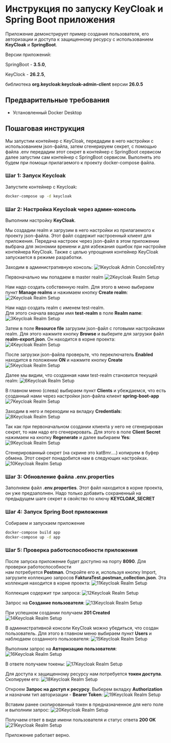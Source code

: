 # Инструкция по запуску KeyCloak и Spring Boot приложения
Приложение демонстрирует пример создания пользователя, его авторизации и доступа к защищенному ресурсу 
с использованием **KeyCloak** и **SpringBoot**.

Версии приложений: 

SpringBoot - **3.5.0**, 

KeyClock - **26.2.5**, 

библиотека **org.keycloak:keycloak-admin-client** версии **26.0.5** 

## Предварительные требования
- Установленный Docker Desktop

## Пошаговая инструкция

Мы запустим контейнер с KeyCloak, передадим в него настройки с использованием json-файла, 
затем сгенерируем секрет, с помощью файла .env передадим этот секрет в контейнер с SpringBoot сервисом 
далее запустим сам контейнер с SpringBoot сервисом. 
Выполнять это будем при помощи прилагаемого к проекту docker-compose файла. 
### Шаг 1: Запуск Keycloak
Запустите контейнер с Keycloak:
```bash
docker-compose up -d keycloak
```

### Шаг 2: Настройка Keycloak через админ-консоль
Выполним настройку **KeyCloak**.

Мы создадим realm и загрузим в него настройки из прилагаемого к проекту json-файла. Этот файл содержит настроенный клиент для приложения.
Передача настроек через json-файл в этом приложении выбрана для экономии времени и для избежания ошибок при настройке контейнера KeyCloak.
Также с целью упрощения контейнер KeyCloak запускается в режиме разработки. 

Заходим в административную консоль:
![1Keycloak Admin ConcoleEntry](images/001.PNG)

Первоначально мы попадаем в master realm
![2Keycloak Realm Setup](images/002.png)

Нам надо создать собственную realm. Для этого 
в меню выбираем пункт **Manage realms** и нажимаем кнопку **Create realm**:
![2Keycloak Realm Setup](images/001a.PNG)

Нам надо создать realm с именем test-realm.  
Для этого сначала вводим имя **test-realm** в поле **Realm name**:
![3Keycloak Realm Setup](images/003.PNG)

Затем в поле **Resource file** загрузим json-файл с готовыми настройками realm.
Для этого нажмите кнопку **Browse** и выберите для загрузки файл **realm-export.json**. 
Он находится в корне проекта:
![4Keycloak Realm Setup](images/004.PNG)

После загрузки json-файла проверьте, что переключатель **Enabled** находится в положении **ON**
и нажмите кнопку **Create**
![5Keycloak Realm Setup](images/005.PNG)

Далее мы видим, что созданная нами test-realm становится текущей realm:
![6Keycloak Realm Setup](images/006.PNG)

В главном меню (слева) выбираем пункт **Clients** и убеждаемся, что есть созданный нами через 
настройки json-файла клиент **spring-boot-app** 
![7Keycloak Realm Setup](images/007.PNG)

Заходим в него и переходим на вкладку **Credentials**:
![8Keycloak Realm Setup](images/008.PNG)

Так как при первоначальном создании клиента у него не сгенерирован секрет, 
то нам надо его сгенерировать. Для этого в поле **Client Secret** нажимаем на кнопку **Regenerate** 
и далее выбираем **Yes**: 
![9Keycloak Realm Setup](images/009.PNG)

Сгенерированный секрет (на скрине это katBmr....) копируем в буфер обмена. Этот секрет понадобится нам в следующих настройках.
![10Keycloak Realm Setup](images/010.PNG)

### Шаг 3: Обновление файла .env.properties
Заполняем файл **.env.properties**.
Этот файл находится в корне проекта, он уже предзаполнен. Надо только добавить сохраненный на предыдущем шаге секрет в свойство по ключу
**KEYCLOAK_SECRET**

### Шаг 4: Запуск Spring Boot приложения
Собираем и запускаем приложение
```bash
docker-compose build app
docker-compose up -d app
```
### Шаг 5: Проверка работоспособности приложения
После запуска приложение будет доступно на порту **8090**. Для проверки работоспособности  
нам потребуется **Postman**. Откройте его и, используя кнопку Import, загрузите коллекцию запросов 
**FakturaTest.postman_collection.json**. Эта коллекция находится в корне проекта:
![11Keycloak Realm Setup](images/011.PNG)

Коллекция содержит три запроса: 
![12Keycloak Realm Setup](images/012.PNG)

Запрос на **Создание пользователя**:
![13Keycloak Realm Setup](images/013.PNG)

При успешном создании получаем **201 Created**
![14Keycloak Realm Setup](images/014.PNG)

В административной консоли KeyCloak можно убедиться, что создан пользователь.
Для этого в главном меню выбираем пункт **Users** и наблюдаем созданного пользователя:
![15Keycloak Realm Setup](images/015.PNG)

Выполним запрос на **Авторизацию пользователя**:
![16Keycloak Realm Setup](images/016.PNG)

В ответе получаем токены:
![17Keycloak Realm Setup](images/017.PNG)

Для доступа к защищенному ресурсу нам потребуется **токен доступа**. Скопируем его:
![18Keycloak Realm Setup](images/018.PNG)

Откроем **Запрос на доступ к ресурсу**. Выберем вкладку **Authorization** и назначим тип авторизации - **Bearer Token**:
![19Keycloak Realm Setup](images/019.PNG)

Вставим ранее скопированный токен в предназначенное для него поле и выполним запрос:
![20Keycloak Realm Setup](images/020.PNG)

Получаем ответ в виде имени пользователя и статус ответа **200 OK**
![21Keycloak Realm Setup](images/021.PNG)

Приложение работает верно.
